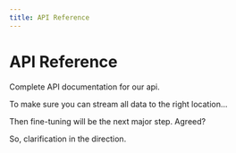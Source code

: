 ```yaml
---
title: API Reference
---
```


# API Reference

Complete API documentation for our api.

To make sure you can stream all data to the right location...

Then fine-tuning will be the next major step. Agreed?

So, clarification in the direction.
